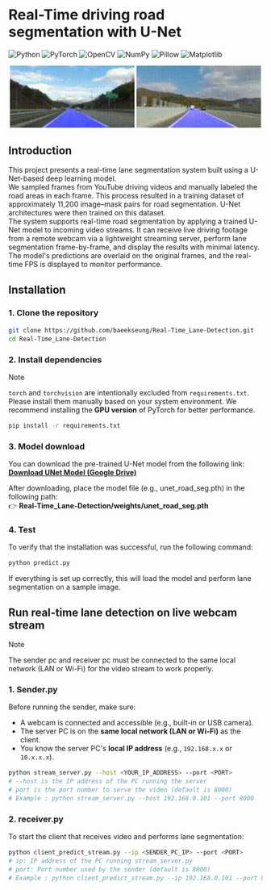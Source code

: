 # Real-Time driving road segmentation with U-Net

![Python](https://img.shields.io/badge/Python-3670A0?style=for-the-badge)
![PyTorch](https://img.shields.io/badge/PyTorch-EE4C2C?style=for-the-badge)
![OpenCV](https://img.shields.io/badge/OpenCV-5C3EE8?style=for-the-badge)
![NumPy](https://img.shields.io/badge/NumPy-013243?style=for-the-badge)
![Pillow](https://img.shields.io/badge/Pillow-CC66CC?style=for-the-badge)
![Matplotlib](https://img.shields.io/badge/Matplotlib-11557C?style=for-the-badge)

<p align="center">
  <img src="demo1.gif" width="49%" />
  <img src="demo2.gif" width="49%" />
</p>

## Introduction
This project presents a real-time lane segmentation system built using a U-Net-based deep learning model.  
We sampled frames from YouTube driving videos and manually labeled the road areas in each frame. This process resulted in a training dataset of approximately 11,200 image–mask pairs for road segmentation. U-Net architectures were then trained on this dataset.  
The system supports real-time road segmentation by applying a trained U-Net model to incoming video streams. It can receive live driving footage from a remote webcam via a lightweight streaming server, perform lane segmentation frame-by-frame, and display the results with minimal latency. The model's predictions are overlaid on the original frames, and the real-time FPS is displayed to monitor performance.

## Installation
### 1. Clone the repository
```bash
git clone https://github.com/baeekseung/Real-Time_Lane-Detection.git
cd Real-Time_Lane-Detection
```
### 2. Install dependencies
> [!Note]
> `torch` and `torchvision` are intentionally excluded from `requirements.txt`.
> Please install them manually based on your system environment. We recommend installing the **GPU version** of PyTorch for better performance.
```bash
pip install -r requirements.txt
```
### 3. Model download
You can download the pre-trained U-Net model from the following link:  
**[Download UNet Model (Google Drive)](https://drive.google.com/file/d/1rROuXDTVJ7fodC_6Lskzqee2alBz-iIM/view?usp=sharing)**  
  
After downloading, place the model file (e.g., unet_road_seg.pth) in the following path:  
👉 **Real-Time_Lane-Detection/weights/unet_road_seg.pth**

### 4. Test
To verify that the installation was successful, run the following command:  
```bash
python predict.py
```
If everything is set up correctly, this will load the model and perform lane segmentation on a sample image.  

## Run real-time lane detection on live webcam stream
> [!Note]
> The sender pc and receiver pc must be connected to the same local network (LAN or Wi-Fi) for the video stream to work properly.

### 1. Sender.py
Before running the sender, make sure:

- A webcam is connected and accessible (e.g., built-in or USB camera).
- The server PC is on the **same local network (LAN or Wi-Fi)** as the client.
- You know the server PC's **local IP address** (e.g., `192.168.x.x` or `10.x.x.x`).
```bash
python stream_server.py --host <YOUR_IP_ADDRESS> --port <PORT>
# --host is the IP address of the PC running the server
# port is the port number to serve the video (default is 8000)
# Example : python stream_server.py --host 192.168.0.101 --port 8000
```
### 2. receiver.py
To start the client that receives video and performs lane segmentation:  
```bash
python client_predict_stream.py --ip <SENDER_PC_IP> --port <PORT>
# ip: IP address of the PC running stream_server.py
# port: Port number used by the sender (default is 8000)
# Example : python client_predict_stream.py --ip 192.168.0.101 --port 8000
```




